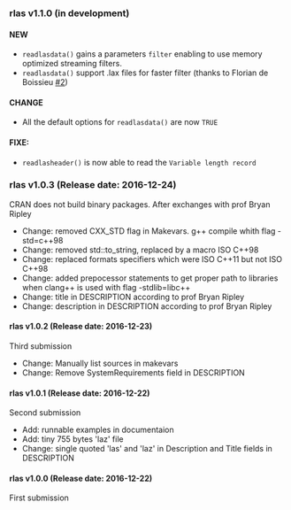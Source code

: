 ### rlas v1.1.0 (in development)

#### NEW

* `readlasdata()` gains a parameters `filter` enabling to use memory optimized streaming filters.
* `readlasdata()` support .lax files for faster filter (thanks to Florian de Boissieu [#2](https://github.com/Jean-Romain/rlas/pull/2))

#### CHANGE

* All the default options for `readlasdata()` are now `TRUE`

#### FIXE:

* `readlasheader()` is now able to read the `Variable length record`

### rlas v1.0.3 (Release date: 2016-12-24)


CRAN does not build binary packages. After exchanges with prof Bryan Ripley

* Change: removed CXX_STD flag in Makevars. g++ compile whith flag -std=c++98
* Change: removed std::to_string, replaced by a macro ISO C++98
* Change: replaced formats specifiers which were ISO C++11 but not ISO C++98
* Change: added prepocessor statements to get proper path to libraries when clang++ is used with flag -stdlib=libc++
* Change: title in DESCRIPTION according to prof Bryan Ripley
* Change: description in DESCRIPTION according to prof Bryan Ripley

#### rlas v1.0.2 (Release date: 2016-12-23)

Third submission

* Change: Manually list sources in makevars
* Change: Remove SystemRequirements field in DESCRIPTION

#### rlas v1.0.1 (Release date: 2016-12-22)


Second submission

* Add: runnable examples in documentaion
* Add: tiny 755 bytes 'laz' file
* Change: single quoted 'las' and 'laz' in Description and Title fields in DESCRIPTION


#### rlas v1.0.0 (Release date: 2016-12-22)

First submission

